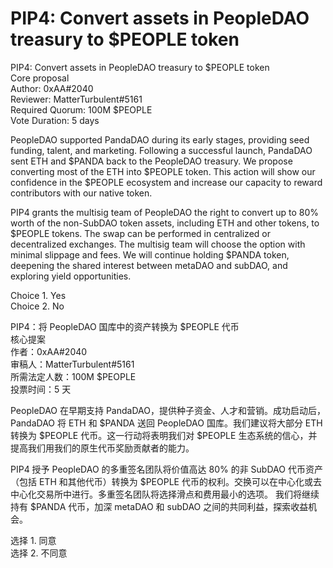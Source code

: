 # PIP4: Convert assets in PeopleDAO treasury to $PEOPLE token

PIP4: Convert assets in PeopleDAO treasury to $PEOPLE token  
Core proposal  
Author: 0xAA#2040  
Reviewer: MatterTurbulent#5161  
Required Quorum: 100M $PEOPLE  
Vote Duration: 5 days

PeopleDAO supported PandaDAO during its early stages, providing seed funding, talent, and marketing. Following a successful launch, PandaDAO sent ETH and $PANDA back to the PeopleDAO treasury. We propose converting most of the ETH into $PEOPLE token. This action will show our confidence in the $PEOPLE ecosystem and increase our capacity to reward contributors with our native token.

PIP4 grants the multisig team of PeopleDAO the right to convert up to 80% worth of the non-SubDAO token assets, including ETH and other tokens, to $PEOPLE tokens. The swap can be performed in centralized or decentralized exchanges. The multisig team will choose the option with minimal slippage and fees.
We will continue holding $PANDA token, deepening the shared interest between metaDAO and subDAO, and exploring yield opportunities.

Choice 1. Yes  
Choice 2. No

PIP4：将 PeopleDAO 国库中的资产转换为 $PEOPLE 代币  
核心提案  
作者：0xAA#2040  
审稿人：MatterTurbulent#5161  
所需法定人数：100M $PEOPLE  
投票时间：5 天

PeopleDAO 在早期支持 PandaDAO，提供种子资金、人才和营销。成功启动后，PandaDAO 将 ETH 和 $PANDA 送回 PeopleDAO 国库。我们建议将大部分 ETH 转换为 $PEOPLE 代币。这一行动将表明我们对 $PEOPLE 生态系统的信心，并提高我们用我们的原生代币奖励贡献者的能力。

PIP4 授予 PeopleDAO 的多重签名团队将价值高达 80% 的非 SubDAO 代币资产（包括 ETH 和其他代币）转换为 $PEOPLE 代币的权利。交换可以在中心化或去中心化交易所中进行。多重签名团队将选择滑点和费用最小的选项。
我们将继续持有 $PANDA 代币，加深 metaDAO 和 subDAO 之间的共同利益，探索收益机会。

选择 1. 同意  
选择 2. 不同意
